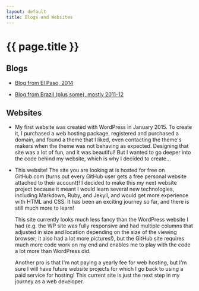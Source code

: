 ```yaml
---
layout: default
title: Blogs and Websites
---
```


# {{ page.title }}

## Blogs

* [Blog from El Paso, 2014](http://jamieinelpaso.tumblr.com)

* [Blog from Brazil (plus some), mostly 2011-12](http://jamiehand.tumblr.com)

## Websites

* My first website was created with WordPress in January 2015. To create it, I
  purchased a web hosting package, registered and purchased a domain, and found a
  theme that I liked, even contacting the theme's makers when the theme
  was not behaving as expected. Designing that site was a lot of fun, and it was
  beautiful! But I wanted to go deeper into the code behind my website, which is
  why I decided to create...

* This website! The site you are looking at is hosted for free on GitHub.com
  (turns out every GitHub user gets a free personal website attached to their
  account)! I decided to make this my next website project because it meant
  I would learn several new technologies, including Markdown, Ruby, and Jekyll,
  and would get more experience with HTML and CSS. It has been an exciting journey
  so far, and there is still much more to learn!  

  This site currently looks much less fancy than the WordPress website I had (e.g.
  the WP site was fully responsive and had multiple columns that adjusted in size
  and location depending on the size of the viewing browser; it also had a lot
  more pictures!), but the GitHub site
  requires much more code work on my end and enables me to play with the code
  a lot more than WordPress did.  

  Another pro is that I'm not paying a yearly fee for web hosting, but I'm sure
  I will have future website projects for which I go back to using a paid service
  for hosting! This current site is just the next step in my journey as a
  web developer.
